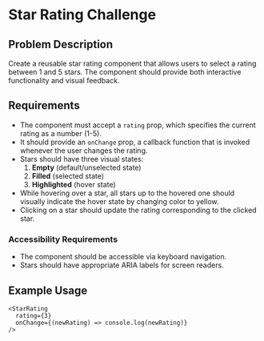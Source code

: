 # Star Rating Challenge

## Problem Description

Create a reusable star rating component that allows users to select a rating between 1 and 5 stars. The component should provide both interactive functionality and visual feedback.

## Requirements

- The component must accept a `rating` prop, which specifies the current rating as a number (1-5).
- It should provide an `onChange` prop, a callback function that is invoked whenever the user changes the rating.
- Stars should have three visual states:
  1. **Empty** (default/unselected state)
  2. **Filled** (selected state)
  3. **Highlighted** (hover state)
- While hovering over a star, all stars up to the hovered one should visually indicate the hover state by changing color to yellow.
- Clicking on a star should update the rating corresponding to the clicked star.

### Accessibility Requirements
- The component should be accessible via keyboard navigation.
- Stars should have appropriate ARIA labels for screen readers.

## Example Usage

```tsx
<StarRating 
  rating={3} 
  onChange={(newRating) => console.log(newRating)} 
/>
